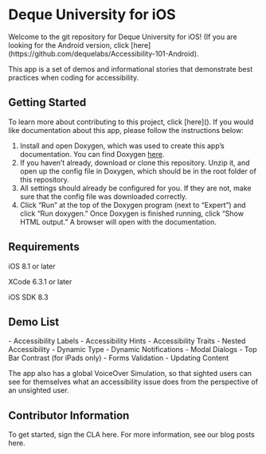 <h1> Deque University for iOS </h1>
Welcome to the git repository for Deque University for iOS!
(If you are looking for the Android version, click [here](https://github.com/dequelabs/Accessibility-101-Android).

This app is a set of demos and informational stories that demonstrate best practices when coding for accessibility.

<h2> Getting Started </h2>
To learn more about contributing to this project, click [here]().
If you would like documentation about this app, please follow the instructions below:

1. Install and open Doxygen, which was used to create this app’s documentation. You can find Doxygen [here](https://github.com/doxygen/doxygen).
2. If you haven’t already, download or clone this repository.  Unzip it, and open up the config file in Doxygen, which should be in the root folder of this repository.
3. All settings should already be configured for you. If they are not, make sure that the config file was downloaded correctly.
4. Click “Run” at the top of the Doxygen program (next to “Expert”) and click “Run doxygen.”  Once Doxygen is finished running, click “Show HTML output.” A browser will open with the documentation.

<h2> Requirements </h2>
iOS 8.1 or later

XCode 6.3.1 or later

iOS SDK 8.3

<h2> Demo List </h2>
- Accessibility Labels
- Accessibility Hints
- Accessibility Traits
- Nested Accessibility
- Dynamic Type
- Dynamic Notifications
- Modal Dialogs
- Top Bar Contrast (for iPads only)
- Forms Validation
- Updating Content

The app also has a global VoiceOver Simulation, so that sighted users can see for themselves what an accessibility issue does from the perspective of an unsighted user. 

<h2> Contributor Information </h2>
To get started, sign the CLA here. For more information, see our blog posts here.
